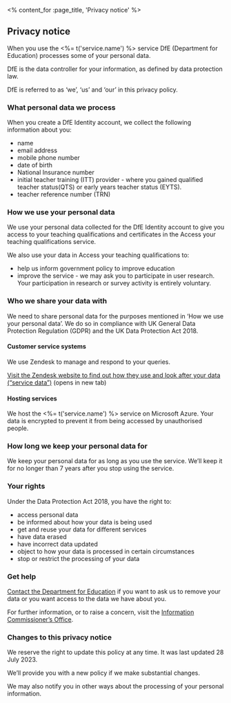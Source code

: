 <% content_for :page_title, 'Privacy notice' %>

## Privacy notice

When you use the <%= t('service.name') %> service DfE (Department for Education) processes some of your personal data.

DfE is the data controller for your information, as defined by data protection law.

DfE is referred to as ‘we’, ‘us’ and ‘our’ in this privacy policy.

### What personal data we process

When you create a DfE Identity account, we collect the following information about you:

- name
- email address
- mobile phone number
- date of birth
- National Insurance number
- initial teacher training (ITT) provider - where you gained qualified teacher status(QTS) or early years teacher status (EYTS).
- teacher reference number (TRN)

### How we use your personal data

We use your personal data collected for the DfE Identity account to give you access to your teaching qualifications and certificates in the Access your teaching qualifications service.

We also use your data in Access your teaching qualifications to:

- help us inform government policy to improve education
- improve the service - we may ask you to participate in user research. Your participation in research or survey activity is entirely voluntary.

### Who we share your data with

We need to share personal data for the purposes mentioned in ‘How we use your personal data’. We do so in compliance with UK General Data Protection Regulation (GDPR) and the UK Data Protection Act 2018.

#### Customer service systems

We use Zendesk to manage and respond to your queries.

<a href="https://www.zendesk.co.uk/company/privacy-and-data-protection/#faq-general-1" rel="noreferrer noopener" target="_blank"> Visit the Zendesk website to find out how they use and look after your data (“service data”)</a> (opens in new tab)

#### Hosting services

We host the <%= t('service.name') %> service on Microsoft Azure. Your data is encrypted to prevent it from being accessed by unauthorised people.

### How long we keep your personal data for

We keep your personal data for as long as you use the service. We’ll keep it for no longer than 7 years after you stop using the service.

### Your rights

Under the Data Protection Act 2018, you have the right to:

- access personal data
- be informed about how your data is being used
- get and reuse your data for different services
- have data erased
- have incorrect data updated
- object to how your data is processed in certain circumstances
- stop or restrict the processing of your data

### Get help

<a href="https://form.education.gov.uk/en/AchieveForms/?form_uri=sandbox-publish://AF-Process-f1453496-7d8a-463f-9f33-1da2ac47ed76/AF-Stage-1e64d4cc-25fb-499a-a8d7-74e98203ac00/definition.json&amp;redirectlink=%2Fen&amp;cancelRedirectLink=%2Fen">Contact the Department for Education</a> if you want to ask us to remove your data or you want access to the data we have about you.

For further information, or to raise a concern, visit the <a href="https://ico.org.uk/">Information Commissioner’s Office</a>.

### Changes to this privacy notice

We reserve the right to update this policy at any time. It was last updated 28 July 2023.

We’ll provide you with a new policy if we make substantial changes.

We may also notify you in other ways about the processing of your personal information.
